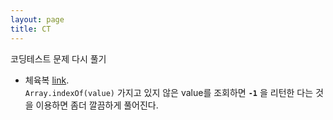 ```yaml
---
layout: page
title: CT
---
```


코딩테스트 문제 다시 풀기

- 체육복 [link](https://programmers.co.kr/learn/courses/30/lessons/42862).<br>
  `Array.indexOf(value)` 가지고 있지 않은 value를 조회하면 **`-1`** 을 리턴한 다는 것을 이용하면 좀더 깔끔하게 풀어진다.
